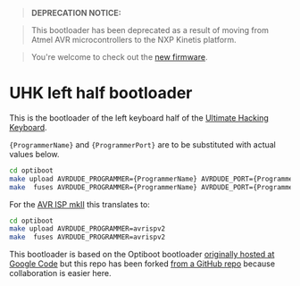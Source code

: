 > **DEPRECATION NOTICE:**

> This bootloader has been deprecated as a result of moving from Atmel AVR microcontrollers to the NXP Kinetis platform.

> You're welcome to check out the [new firmware](https://github.com/UltimateHackingKeyboard/firmware).

UHK left half bootloader
========================

This is the bootloader of the left keyboard half of the [Ultimate Hacking Keyboard](https://UltimateHackingKeyboard.com).

`{ProgrammerName}` and `{ProgrammerPort}` are to be substituted with actual values below.

```bash
cd optiboot
make upload AVRDUDE_PROGRAMMER={ProgrammerName} AVRDUDE_PORT={ProgrammerPort}  # Build and upload the firmware.
make  fuses AVRDUDE_PROGRAMMER={ProgrammerName} AVRDUDE_PORT={ProgrammerPort}  # Set the fuses.
```
For the [AVR ISP mkII](http://www.bravekit.com/USB_AVR_ISP_AVRISP_mkII_programmer_PDI_TPI_ATxMega_Xmega) this translates to:

```bash
cd optiboot
make upload AVRDUDE_PROGRAMMER=avrispv2
make  fuses AVRDUDE_PROGRAMMER=avrispv2
```

This bootloader is based on the Optiboot bootloader [originally hosted at Google Code](https://code.google.com/p/optiboot/) but this repo has been forked [from a GitHub repo](https://github.com/SodaqMoja/optiboot) because collaboration is easier here.
